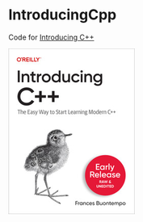 # IntroducingCpp
Code for [Introducing C++](https://www.oreilly.com/library/view/introducing-c/9781098178130/)

![Introducing C++](cover.jfif)
